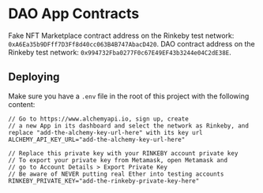 # DAO App Contracts

Fake NFT Marketplace contract address on the Rinkeby test network: `0xA6Ea35b9DFff7D3Ff8d40cc063B4B747AbacD420`.
DAO contract address on the Rinkeby test network: `0x994732Fba0277F0c67E49EF43b3244e04C2dE38E`.

## Deploying

Make sure you have a `.env` file in the root of this project with the following content:

```
// Go to https://www.alchemyapi.io, sign up, create
// a new App in its dashboard and select the network as Rinkeby, and replace "add-the-alchemy-key-url-here" with its key url
ALCHEMY_API_KEY_URL="add-the-alchemy-key-url-here"

// Replace this private key with your RINKEBY account private key
// To export your private key from Metamask, open Metamask and
// go to Account Details > Export Private Key
// Be aware of NEVER putting real Ether into testing accounts
RINKEBY_PRIVATE_KEY="add-the-rinkeby-private-key-here"
```